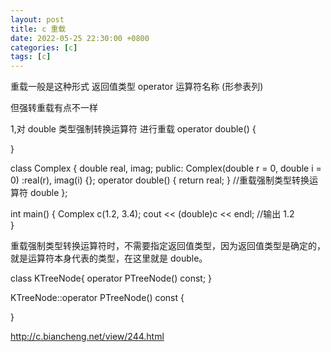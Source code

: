 ```yaml
---
layout: post
title: c 重载
date: 2022-05-25 22:30:00 +0800
categories: [c]
tags: [c]
---
```


重载一般是这种形式
返回值类型 operator 运算符名称 (形参表列)
 
但强转重载有点不一样

1,对 double 类型强制转换运算符 进行重载
operator double() 
{

}


class Complex
{
    double real, imag;
public:
    Complex(double r = 0, double i = 0) :real(r), imag(i) {};
    operator double() { return real; }  //重载强制类型转换运算符 double
};

int main()
{
    Complex c(1.2, 3.4);
    cout << (double)c << endl;  //输出 1.2  
}

重载强制类型转换运算符时，不需要指定返回值类型，因为返回值类型是确定的，就是运算符本身代表的类型，在这里就是 double。

class KTreeNode{
operator PTreeNode() const;
}

KTreeNode::operator PTreeNode() const
{
	
}


http://c.biancheng.net/view/244.html